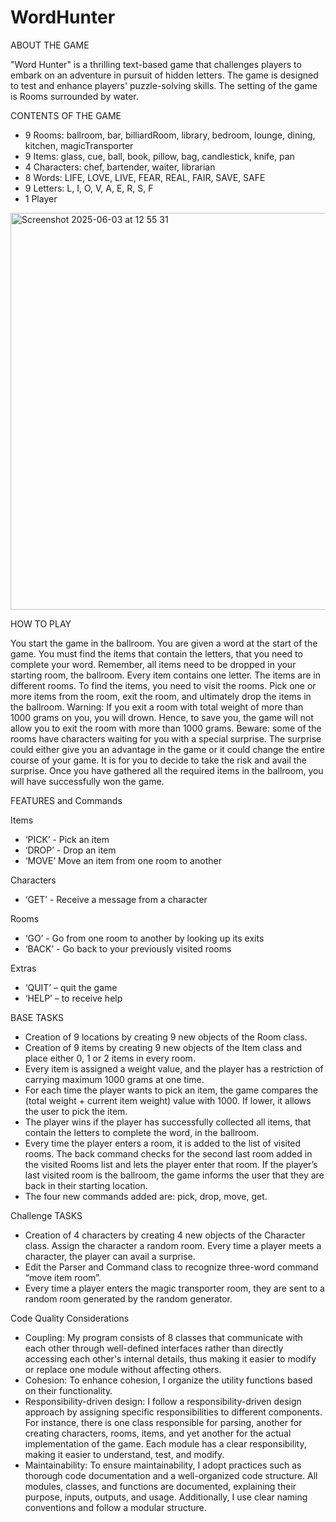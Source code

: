# WordHunter

ABOUT THE GAME

"Word Hunter" is a thrilling text-based game that challenges players to embark on an adventure in pursuit of hidden letters. The game is designed to test and enhance players' puzzle-solving skills. The setting of the game is Rooms surrounded by water.

CONTENTS OF THE GAME

-	9 Rooms: ballroom, bar, billiardRoom, library, bedroom, lounge, dining, kitchen, magicTransporter
-	9 Items: glass, cue, ball, book, pillow, bag, candlestick, knife, pan
-	4 Characters: chef, bartender, waiter, librarian
-	8 Words: LIFE, LOVE, LIVE, FEAR, REAL, FAIR, SAVE, SAFE
-	9 Letters: L, I, O, V, A, E, R, S, F
-	1 Player


<img width="635" alt="Screenshot 2025-06-03 at 12 55 31" src="https://github.com/user-attachments/assets/738f5f71-b532-4405-9be1-58b7cb51536c" />
















HOW TO PLAY

You start the game in the ballroom. You are given a word at the start of the game. You must find the items that contain the letters, that you need to complete your word. Remember, all items need to be dropped in your starting room, the ballroom. Every item contains one letter. The items are in different rooms. To find the items, you need to visit the rooms. Pick one or more items from the room, exit the room, and ultimately drop the items in the ballroom. Warning: If you exit a room with total weight of more than 1000 grams on you, you will drown. Hence, to save you, the game will not allow you to exit the room with more than 1000 grams. Beware: some of the rooms have characters waiting for you with a special surprise. The surprise could either give you an advantage in the game or it could change the entire course of your game. It is for you to decide to take the risk and avail the surprise. Once you have gathered all the required items in the ballroom, you will have successfully won the game.


FEATURES and Commands

Items
-	‘PICK’ - Pick an item
-	‘DROP’ - Drop an item
-	‘MOVE’ Move an item from one room to another

Characters
-	‘GET’ - Receive a message from a character

Rooms
-	‘GO’ - Go from one room to another by looking up its exits
-	‘BACK’ - Go back to your previously visited rooms

Extras
-	‘QUIT’ – quit the game
- ‘HELP’ – to receive help


BASE TASKS

-	Creation of 9 locations by creating 9 new objects of the Room class.
-	Creation of 9 items by creating 9 new objects of the Item class and place either 0, 1 or 2 items in every room.
-	Every item is assigned a weight value, and the player has a restriction of carrying maximum 1000 grams at one time.
-	For each time the player wants to pick an item, the game compares the (total weight + current item weight) value with 1000. If lower, it allows the user to pick the item.
-	The player wins if the player has successfully collected all items, that contain the letters to complete the word, in the ballroom.
-	Every time the player enters a room, it is added to the list of visited rooms. The back command checks for the second last room added in the visited Rooms list and lets the player enter that room. If the player’s last visited room is the ballroom, the game informs the user that they are back in their starting location.
-	The four new commands added are: pick, drop, move, get.


Challenge TASKS
-	Creation of 4 characters by creating 4 new objects of the Character class. Assign the character a random room. Every time a player meets a character, the player can avail a surprise.
-	Edit the Parser and Command class to recognize three-word command “move item room”.
-	Every time a player enters the magic transporter room, they are sent to a random room generated by the random generator.


Code Quality Considerations

-	Coupling: My program consists of 8 classes that communicate with each other through well-defined interfaces rather than directly accessing each other's internal details, thus making it easier to modify or replace one module without affecting others.
-	Cohesion: To enhance cohesion, I organize the utility functions based on their functionality.
-	Responsibility-driven design: I follow a responsibility-driven design approach by assigning specific responsibilities to different components. For instance, there is one class responsible for parsing, another for creating characters, rooms, items, and yet another for the actual implementation of the game. Each module has a clear responsibility, making it easier to understand, test, and modify.
-	Maintainability: To ensure maintainability, I adopt practices such as thorough code documentation and a well-organized code structure. All modules, classes, and functions are documented, explaining their purpose, inputs, outputs, and usage. Additionally, I use clear naming conventions and follow a modular structure.

